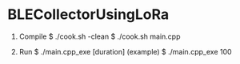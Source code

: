 # BLECollectorUsingLoRa

1. Compile
  $ ./cook.sh -clean
  $ ./cook.sh main.cpp

2. Run
  $ ./main.cpp_exe [duration]
  (example) $ ./main.cpp_exe 100
